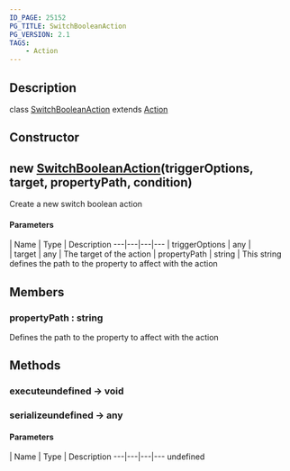 ```yaml
---
ID_PAGE: 25152
PG_TITLE: SwitchBooleanAction
PG_VERSION: 2.1
TAGS:
    - Action
---
```

## Description

class [SwitchBooleanAction](/classes/2.4/SwitchBooleanAction) extends [Action](/classes/2.4/Action)



## Constructor

## new [SwitchBooleanAction](/classes/2.4/SwitchBooleanAction)(triggerOptions, target, propertyPath, condition)

Create a new switch boolean action

#### Parameters
 | Name | Type | Description
---|---|---|---
 | triggerOptions | any |    
 | target | any |    The target of the action
 | propertyPath | string |    This string defines the path to the property to affect with the action
## Members

### propertyPath : string

Defines the path to the property to affect with the action

## Methods

### executeundefined &rarr; void


### serializeundefined &rarr; any



#### Parameters
 | Name | Type | Description
---|---|---|---
undefined
